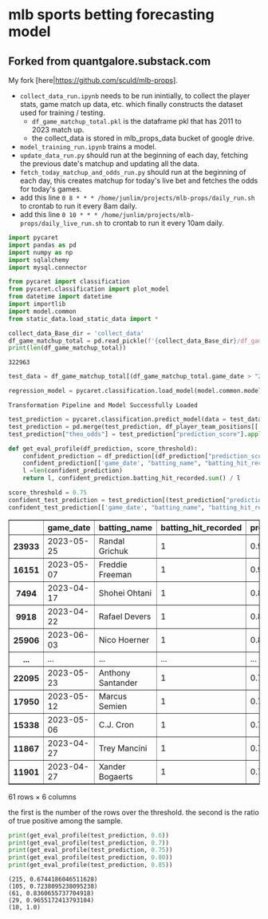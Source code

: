 # mlb sports betting forecasting model

## Forked from quantgalore.substack.com

My fork [here|https://github.com/sculd/mlb-props].

* `collect_data_run.ipynb` needs to be run inintially, to collect the player stats, game match up data, etc. which finally constructs the dataset used for training / testing.
  * `df_game_matchup_total.pkl` is the dataframe pkl that has 2011 to 2023 match up.
  * the collect_data is stored in mlb_props_data bucket of google drive.
* `model_training_run.ipynb` trains a model.
* `update_data_run.py` should run at the beginning of each day, fetching the previous date's matchup and updating all the data.
* `fetch_today_matchup_and_odds_run.py` should run at the beginning of each day, this creates matchup for today's live bet and fetches the odds for today's games.
* add this line `0 8 * * * /home/junlim/projects/mlb-props/daily_run.sh` to crontab to run it every 8am daily.
* add this line `0 10 * * * /home/junlim/projects/mlb-props/daily_live_run.sh` to crontab to run it every 10am daily.



```python
import pycaret
import pandas as pd
import numpy as np
import sqlalchemy
import mysql.connector

from pycaret import classification
from pycaret.classification import plot_model
from datetime import datetime
import importlib
import model.common
from static_data.load_static_data import *
```


```python
collect_data_Base_dir = 'collect_data'
df_game_matchup_total = pd.read_pickle(f'{collect_data_Base_dir}/df_game_matchup_total.pkl')
print(len(df_game_matchup_total))
```

    322963



```python
test_data = df_game_matchup_total[(df_game_matchup_total.game_date > "2022-12-01")][model.common.features]
```


```python
regression_model = pycaret.classification.load_model(model.common.model_file_name)
```

    Transformation Pipeline and Model Successfully Loaded



```python
test_prediction = pycaret.classification.predict_model(data = test_data, estimator = regression_model)
test_prediction = pd.merge(test_prediction, df_player_team_positions[['player_id','player_team_name']], left_on='batting_id', right_on='player_id', how='left')
test_prediction["theo_odds"] = test_prediction["prediction_score"].apply(model.common.odds_calculator)
```


```python
def get_eval_profile(df_prediction, score_threshold):
    confident_prediction = df_prediction[(df_prediction["prediction_score"] >= score_threshold) & (df_prediction["prediction_label"] == 1)].sort_values(by = "prediction_score", ascending = False).drop_duplicates("batting_name")
    confident_prediction[['game_date', "batting_name", "batting_hit_recorded",	"prediction_score", "player_team_name", "theo_odds"]]
    l =len(confident_prediction)
    return l, confident_prediction.batting_hit_recorded.sum() / l
```


```python
score_threshold = 0.75
confident_test_prediction = test_prediction[(test_prediction["prediction_score"] >= score_threshold) & (test_prediction["prediction_label"] == 1)].sort_values(by = "prediction_score", ascending = False).drop_duplicates("batting_name")
confident_test_prediction[['game_date', "batting_name", "batting_hit_recorded",	"prediction_score", "player_team_name", "theo_odds"]]
```




<div>
<style scoped>
    .dataframe tbody tr th:only-of-type {
        vertical-align: middle;
    }

    .dataframe tbody tr th {
        vertical-align: top;
    }

    .dataframe thead th {
        text-align: right;
    }
</style>
<table border="1" class="dataframe">
  <thead>
    <tr style="text-align: right;">
      <th></th>
      <th>game_date</th>
      <th>batting_name</th>
      <th>batting_hit_recorded</th>
      <th>prediction_score</th>
      <th>player_team_name</th>
      <th>theo_odds</th>
    </tr>
  </thead>
  <tbody>
    <tr>
      <th>23933</th>
      <td>2023-05-25</td>
      <td>Randal Grichuk</td>
      <td>1</td>
      <td>0.91</td>
      <td>Colorado Rockies</td>
      <td>-1011</td>
    </tr>
    <tr>
      <th>16151</th>
      <td>2023-05-07</td>
      <td>Freddie Freeman</td>
      <td>1</td>
      <td>0.90</td>
      <td>Atlanta Braves</td>
      <td>-900</td>
    </tr>
    <tr>
      <th>7494</th>
      <td>2023-04-17</td>
      <td>Shohei Ohtani</td>
      <td>1</td>
      <td>0.88</td>
      <td>Los Angeles Angels</td>
      <td>-733</td>
    </tr>
    <tr>
      <th>9918</th>
      <td>2023-04-22</td>
      <td>Rafael Devers</td>
      <td>1</td>
      <td>0.88</td>
      <td>Boston Red Sox</td>
      <td>-733</td>
    </tr>
    <tr>
      <th>25906</th>
      <td>2023-06-03</td>
      <td>Nico Hoerner</td>
      <td>1</td>
      <td>0.88</td>
      <td>Chicago Cubs</td>
      <td>-733</td>
    </tr>
    <tr>
      <th>...</th>
      <td>...</td>
      <td>...</td>
      <td>...</td>
      <td>...</td>
      <td>...</td>
      <td>...</td>
    </tr>
    <tr>
      <th>22095</th>
      <td>2023-05-23</td>
      <td>Anthony Santander</td>
      <td>1</td>
      <td>0.75</td>
      <td>Baltimore Orioles</td>
      <td>-300</td>
    </tr>
    <tr>
      <th>17950</th>
      <td>2023-05-12</td>
      <td>Marcus Semien</td>
      <td>1</td>
      <td>0.75</td>
      <td>Oakland Athletics</td>
      <td>-300</td>
    </tr>
    <tr>
      <th>15338</th>
      <td>2023-05-06</td>
      <td>C.J. Cron</td>
      <td>1</td>
      <td>0.75</td>
      <td>Colorado Rockies</td>
      <td>-300</td>
    </tr>
    <tr>
      <th>11867</th>
      <td>2023-04-27</td>
      <td>Trey Mancini</td>
      <td>1</td>
      <td>0.75</td>
      <td>Chicago Cubs</td>
      <td>-300</td>
    </tr>
    <tr>
      <th>11901</th>
      <td>2023-04-27</td>
      <td>Xander Bogaerts</td>
      <td>1</td>
      <td>0.75</td>
      <td>San Diego Padres</td>
      <td>-300</td>
    </tr>
  </tbody>
</table>
<p>61 rows × 6 columns</p>
</div>



the first is the number of the rows over the threshold. the second is the ratio of true positive among the sample.


```python
print(get_eval_profile(test_prediction, 0.6))
print(get_eval_profile(test_prediction, 0.7))
print(get_eval_profile(test_prediction, 0.75))
print(get_eval_profile(test_prediction, 0.80))
print(get_eval_profile(test_prediction, 0.85))
```

    (215, 0.6744186046511628)
    (105, 0.7238095238095238)
    (61, 0.8360655737704918)
    (29, 0.9655172413793104)
    (10, 1.0)



```python

```
